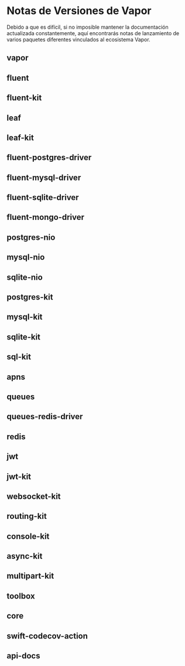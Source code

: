 # Notas de Versiones de Vapor

Debido a que es difícil, si no imposible mantener la documentación actualizada constantemente, aquí encontrarás notas de lanzamiento de varios paquetes diferentes vinculados al ecosistema Vapor.

## vapor

## fluent

## fluent-kit

## leaf

## leaf-kit

## fluent-postgres-driver

## fluent-mysql-driver

## fluent-sqlite-driver

## fluent-mongo-driver

## postgres-nio

## mysql-nio

## sqlite-nio

## postgres-kit

## mysql-kit

## sqlite-kit

## sql-kit

## apns

## queues

## queues-redis-driver

## redis

## jwt

## jwt-kit

## websocket-kit

## routing-kit

## console-kit

## async-kit

## multipart-kit

## toolbox

## core

## swift-codecov-action

## api-docs
